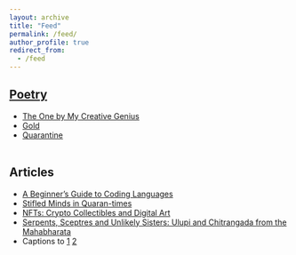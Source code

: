 ```yaml
---
layout: archive
title: "Feed"
permalink: /feed/
author_profile: true
redirect_from:
  - /feed
---
```


## [Poetry](https://www.instagram.com/blotting.paper/)
  - [The One by My Creative Genius](https://www.manipalthetalk.org/creative/the-one-by-my-creative-genius/)
  - [Gold](https://www.manipalthetalk.org/creative/gold-day-four-of-napowrimo-2021/)
  - [Quarantine](https://www.instagram.com/reel/CFAHNLgBf05/?igshid=meha1h0nyid6)
<br> <br>


## Articles
  - [A Beginner’s Guide to Coding Languages](https://www.manipalthetalk.org/manipal/a-beginners-guide-to-coding-languages/)
  - [Stifled Minds in Quaran-times](https://www.manipalthetalk.org/informative/stifled-minds-in-quaran-times/)
  - [NFTs: Crypto Collectibles and Digital Art](https://www.manipalthetalk.org/informative/nfts-crypto-collectibles-and-digital-art/)
  - [Serpents, Sceptres and Unlikely Sisters: Ulupi and Chitrangada from the Mahabharata](https://www.manipalthetalk.org/creative/stories-11creative/serpents-sceptres-and-unlikely-sisters-ulupi-and-chitrangada-from-the-mahabharata/)
  - Captions to [1](https://www.instagram.com/p/CHNvszoBnJT/?igshid=190x8s047hz6c) [2](https://www.instagram.com/p/CJ3pK43BpJB/?igshid=1jehsxk3xr2a5)

